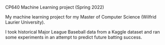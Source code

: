 CP640 Machine Learning project (Spring 2022)

My machine learning project for my Master of Computer Science (Wilfrid Laurier University).

I took historical Major League Baseball data from a Kaggle dataset and ran some experiments in an attempt to predict future batting success.
